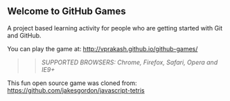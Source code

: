## Welcome to GitHub Games

A project based learning activity for people who are getting started with Git and GitHub.

You can play the game at: http://vprakash.github.io/github-games/

>> _*SUPPORTED BROWSERS*: Chrome, Firefox, Safari, Opera and IE9+_

This fun open source game was cloned from: https://github.com/jakesgordon/javascript-tetris
